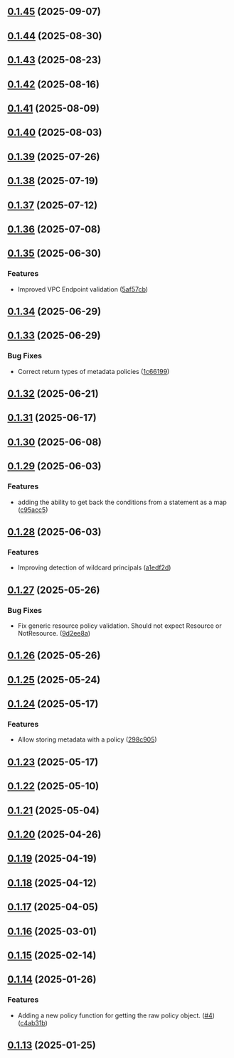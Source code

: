 ## [0.1.45](https://github.com/cloud-copilot/iam-policy/compare/v0.1.44...v0.1.45) (2025-09-07)

## [0.1.44](https://github.com/cloud-copilot/iam-policy/compare/v0.1.43...v0.1.44) (2025-08-30)

## [0.1.43](https://github.com/cloud-copilot/iam-policy/compare/v0.1.42...v0.1.43) (2025-08-23)

## [0.1.42](https://github.com/cloud-copilot/iam-policy/compare/v0.1.41...v0.1.42) (2025-08-16)

## [0.1.41](https://github.com/cloud-copilot/iam-policy/compare/v0.1.40...v0.1.41) (2025-08-09)

## [0.1.40](https://github.com/cloud-copilot/iam-policy/compare/v0.1.39...v0.1.40) (2025-08-03)

## [0.1.39](https://github.com/cloud-copilot/iam-policy/compare/v0.1.38...v0.1.39) (2025-07-26)

## [0.1.38](https://github.com/cloud-copilot/iam-policy/compare/v0.1.37...v0.1.38) (2025-07-19)

## [0.1.37](https://github.com/cloud-copilot/iam-policy/compare/v0.1.36...v0.1.37) (2025-07-12)

## [0.1.36](https://github.com/cloud-copilot/iam-policy/compare/v0.1.35...v0.1.36) (2025-07-08)

## [0.1.35](https://github.com/cloud-copilot/iam-policy/compare/v0.1.34...v0.1.35) (2025-06-30)


### Features

* Improved VPC Endpoint validation ([5af57cb](https://github.com/cloud-copilot/iam-policy/commit/5af57cbed43dfc921b419a8f83d68183a35d6142))

## [0.1.34](https://github.com/cloud-copilot/iam-policy/compare/v0.1.33...v0.1.34) (2025-06-29)

## [0.1.33](https://github.com/cloud-copilot/iam-policy/compare/v0.1.32...v0.1.33) (2025-06-29)


### Bug Fixes

* Correct return types of metadata policies ([1c66199](https://github.com/cloud-copilot/iam-policy/commit/1c66199a7b9975eabb9ea611f41db4a490c187dc))

## [0.1.32](https://github.com/cloud-copilot/iam-policy/compare/v0.1.31...v0.1.32) (2025-06-21)

## [0.1.31](https://github.com/cloud-copilot/iam-policy/compare/v0.1.30...v0.1.31) (2025-06-17)

## [0.1.30](https://github.com/cloud-copilot/iam-policy/compare/v0.1.29...v0.1.30) (2025-06-08)

## [0.1.29](https://github.com/cloud-copilot/iam-policy/compare/v0.1.28...v0.1.29) (2025-06-03)


### Features

* adding the ability to get back the conditions from a statement as a map ([c95acc5](https://github.com/cloud-copilot/iam-policy/commit/c95acc5ec7e9952992b4d322a288b4dca4b11a3c))

## [0.1.28](https://github.com/cloud-copilot/iam-policy/compare/v0.1.27...v0.1.28) (2025-06-03)


### Features

* Improving detection of wildcard principals ([a1edf2d](https://github.com/cloud-copilot/iam-policy/commit/a1edf2d591c7b62d8d624e9cc1884b2f42090c72))

## [0.1.27](https://github.com/cloud-copilot/iam-policy/compare/v0.1.26...v0.1.27) (2025-05-26)


### Bug Fixes

* Fix generic resource policy validation. Should not expect Resource or NotResource. ([9d2ee8a](https://github.com/cloud-copilot/iam-policy/commit/9d2ee8a1772c93cec28af2647c7421cbbc0eec29))

## [0.1.26](https://github.com/cloud-copilot/iam-policy/compare/v0.1.25...v0.1.26) (2025-05-26)

## [0.1.25](https://github.com/cloud-copilot/iam-policy/compare/v0.1.24...v0.1.25) (2025-05-24)

## [0.1.24](https://github.com/cloud-copilot/iam-policy/compare/v0.1.23...v0.1.24) (2025-05-17)


### Features

* Allow storing metadata with a policy ([298c905](https://github.com/cloud-copilot/iam-policy/commit/298c905cdfc1d174dfb513f17d0d1aa6932904bb))

## [0.1.23](https://github.com/cloud-copilot/iam-policy/compare/v0.1.22...v0.1.23) (2025-05-17)

## [0.1.22](https://github.com/cloud-copilot/iam-policy/compare/v0.1.21...v0.1.22) (2025-05-10)

## [0.1.21](https://github.com/cloud-copilot/iam-policy/compare/v0.1.20...v0.1.21) (2025-05-04)

## [0.1.20](https://github.com/cloud-copilot/iam-policy/compare/v0.1.19...v0.1.20) (2025-04-26)

## [0.1.19](https://github.com/cloud-copilot/iam-policy/compare/v0.1.18...v0.1.19) (2025-04-19)

## [0.1.18](https://github.com/cloud-copilot/iam-policy/compare/v0.1.17...v0.1.18) (2025-04-12)

## [0.1.17](https://github.com/cloud-copilot/iam-policy/compare/v0.1.16...v0.1.17) (2025-04-05)

## [0.1.16](https://github.com/cloud-copilot/iam-policy/compare/v0.1.15...v0.1.16) (2025-03-01)

## [0.1.15](https://github.com/cloud-copilot/iam-policy/compare/v0.1.14...v0.1.15) (2025-02-14)

## [0.1.14](https://github.com/cloud-copilot/iam-policy/compare/v0.1.13...v0.1.14) (2025-01-26)


### Features

* Adding a new policy function for getting the raw policy object. ([#4](https://github.com/cloud-copilot/iam-policy/issues/4)) ([c4ab31b](https://github.com/cloud-copilot/iam-policy/commit/c4ab31b6ed4208d82186413dcdfb55b76d37c560))

## [0.1.13](https://github.com/cloud-copilot/iam-policy/compare/v0.1.12...v0.1.13) (2025-01-25)
